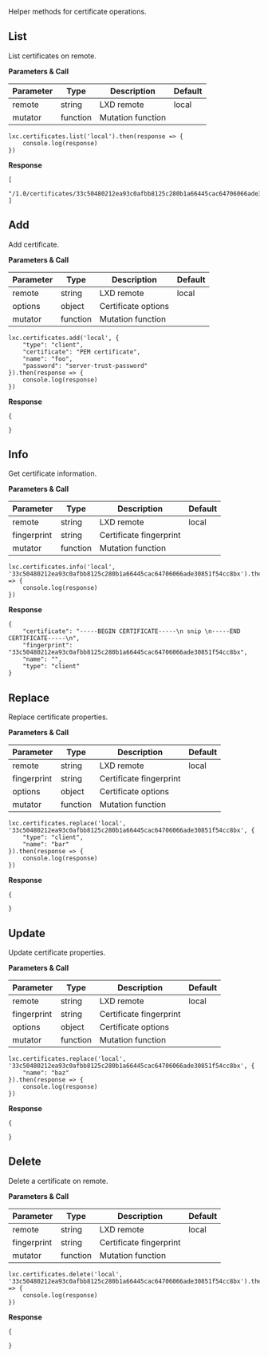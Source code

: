 Helper methods for certificate operations.

## List

List certificates on remote.

**Parameters & Call**

| Parameter    | Type          | Description   | Default       |
| ----------   | ------------- | ------------- | ------------- | 
| remote       | string        | LXD remote    | local         |
| mutator      | function      | Mutation function |           |

```
lxc.certificates.list('local').then(response => {
    console.log(response)
})
```

**Response**
```
[
    "/1.0/certificates/33c50480212ea93c0afbb8125c280b1a66445cac64706066ade30851f54cc8bx"
]
```

## Add

Add certificate.

**Parameters & Call**

| Parameter    | Type          | Description   | Default       |
| ----------   | ------------- | ------------- | ------------- | 
| remote       | string        | LXD remote    | local         |
| options      | object        | Certificate options   |           |
| mutator      | function      | Mutation function |           |

```
lxc.certificates.add('local', {
    "type": "client",
    "certificate": "PEM certificate",
    "name": "foo",
    "password": "server-trust-password"
}).then(response => {
    console.log(response)
})
```

**Response**

```
{
    
}
```

## Info

Get certificate information.

**Parameters & Call**

| Parameter    | Type          | Description   | Default       |
| ----------   | ------------- | ------------- | ------------- | 
| remote       | string        | LXD remote    | local         |
| fingerprint  | string        | Certificate fingerprint |     |
| mutator      | function      | Mutation function |           |

```
lxc.certificates.info('local', '33c50480212ea93c0afbb8125c280b1a66445cac64706066ade30851f54cc8bx').then(response => {
    console.log(response)
})
```

**Response**

```
{
    "certificate": "-----BEGIN CERTIFICATE-----\n snip \n-----END CERTIFICATE-----\n",
    "fingerprint": "33c50480212ea93c0afbb8125c280b1a66445cac64706066ade30851f54cc8bx",
    "name": "",
    "type": "client"
}
```

## Replace

Replace certificate properties.

**Parameters & Call**

| Parameter    | Type          | Description   | Default       |
| ----------   | ------------- | ------------- | ------------- | 
| remote       | string        | LXD remote    | local         |
| fingerprint  | string        | Certificate fingerprint |     |
| options      | object        | Certificate options   |           |
| mutator      | function      | Mutation function |           |

```
lxc.certificates.replace('local', '33c50480212ea93c0afbb8125c280b1a66445cac64706066ade30851f54cc8bx', {
    "type": "client",
    "name": "bar"
}).then(response => {
    console.log(response)
})
```

**Response**

```
{
	
}
```

## Update

Update certificate properties.

**Parameters & Call**

| Parameter    | Type          | Description   | Default       |
| ----------   | ------------- | ------------- | ------------- | 
| remote       | string        | LXD remote    | local         |
| fingerprint  | string        | Certificate fingerprint |     |
| options      | object        | Certificate options   |           |
| mutator      | function      | Mutation function |           |

```
lxc.certificates.replace('local', '33c50480212ea93c0afbb8125c280b1a66445cac64706066ade30851f54cc8bx', {
    "name": "baz"
}).then(response => {
    console.log(response)
})
```

**Response**

```
{
	
}
```

## Delete

Delete a certificate on remote.

**Parameters & Call**

| Parameter    | Type          | Description   | Default       |
| ----------   | ------------- | ------------- | ------------- | 
| remote       | string        | LXD remote    | local         |
| fingerprint  | string        | Certificate fingerprint |     |
| mutator      | function      | Mutation function |           |

```
lxc.certificates.delete('local', '33c50480212ea93c0afbb8125c280b1a66445cac64706066ade30851f54cc8bx').then(response => {
    console.log(response)
})
```

**Response**

```
{
	
}
```
